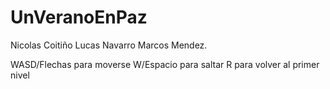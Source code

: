 # UnVeranoEnPaz
Nicolas Coitiño Lucas Navarro Marcos Mendez.

WASD/Flechas para moverse
W/Espacio para saltar
R para volver al primer nivel
